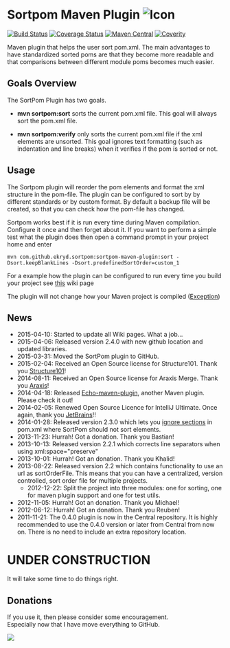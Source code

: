 # Sortpom Maven Plugin ![Icon](https://raw.githubusercontent.com/Ekryd/sortpom/master/misc/Sortpom.png)

[![Build Status](https://travis-ci.org/Ekryd/sortpom.svg?branch=master)](https://travis-ci.org/Ekryd/sortpom-utils)
[![Coverage Status](https://coveralls.io/repos/Ekryd/sortpom/badge.svg?branch=master)](https://coveralls.io/r/Ekryd/sortpom?branch=master)
[![Maven Central](https://maven-badges.herokuapp.com/maven-central/com.github.ekryd.sortpom/sortpom-maven-plugin/badge.svg)](https://maven-badges.herokuapp.com/maven-central/com.github.ekryd.sortpom/sortpom-maven-plugin)
[![Coverity](https://scan.coverity.com/projects/4726/badge.svg)](https://scan.coverity.com/projects/4726)

Maven plugin that helps the user sort pom.xml. 
The main advantages to have standardized sorted poms are that they become more readable and that comparisons between different module poms becomes much easier.

## Goals Overview ##
The SortPom Plugin has two goals.

  * **mvn sortpom:sort** sorts the current pom.xml file. This goal will always sort the pom.xml file.

  * **mvn sortpom:verify** only sorts the current pom.xml file if the xml elements are unsorted. This goal ignores text formatting (such as indentation and line breaks) when it verifies if the pom is sorted or not.

## Usage ##

The Sortpom plugin will reorder the pom elements and format the xml structure in the pom-file. The plugin can be configured to sort by by different standards or by custom format. By default a backup file will be created, so that you can check how the pom-file has changed.

Sortpom works best if it is run every time during Maven compilation. Configure it once and then forget about it. If you want to perform a simple test what the plugin does then open a command prompt in your project home and enter
```
mvn com.github.ekryd.sortpom:sortpom-maven-plugin:sort -Dsort.keepBlankLines -Dsort.predefinedSortOrder=custom_1
```

For a example how the plugin can be configured to run every time you build your project see [this](https://github.com/Ekryd/sortpom/wiki/Recommended-configuration) wiki page

The plugin will not change how your Maven project is compiled  ([Exception](https://github.com/Ekryd/sortpom/wiki/Parameters-that-can-affect-your-build))

## News ##
  * 2015-04-10: Started to update all Wiki pages. What a job...
  * 2015-04-06: Released version 2.4.0 with new github location and updated libraries.
  * 2015-03-31: Moved the SortPom plugin to GitHub.
  * 2015-02-04: Received an Open Source license for Structure101. Thank you [Structure101](http://structure101.com/)!
  * 2014-08-11: Received an Open Source license for Araxis Merge. Thank you [Araxis](http://www.araxis.com/)!
  * 2014-04-18: Released [Echo-maven-plugin](https://code.google.com/p/echo-maven-plugin/), another Maven plugin. Please check it out!
  * 2014-02-05: Renewed Open Source Licence for IntelliJ Ultimate. Once again, thank you [JetBrains](http://www.jetbrains.com/idea/)!!
  * 2014-01-28: Released version 2.3.0 which lets you [ignore sections](IgnoringSections.md) in pom.xml where SortPom should not sort elements.
  * 2013-11-23: Hurrah! Got a donation. Thank you Bastian!
  * 2013-10-13: Released version 2.2.1 which corrects line separators when using xml:space="preserve"
  * 2013-10-01: Hurrah! Got an donation. Thank you Khalid!
  * 2013-08-22: Released version 2.2 which contains functionality to use an url as sortOrderFile. This means that you can have a centralized, version controlled, sort order file for multiple projects.
    * 2012-12-22: Split the project into three modules: one for sorting, one for maven plugin support and one for test utils.
  * 2012-11-05: Hurrah! Got an donation. Thank you Michael!
  * 2012-06-12: Hurrah! Got an donation. Thank you Reuben!
  * 2011-11-21: The 0.4.0 plugin is now in the Central repository. It is highly recommended to use the 0.4.0 version or later from Central from now on. There is no need to include an extra repository location.

# UNDER CONSTRUCTION #
It will take some time to do things right.

## Donations ##
If you use it, then please consider some encouragement.  
Especially now that I have move everything to GitHub. 

[![](https://www.paypalobjects.com/en_US/i/btn/btn_donateCC_LG.gif)](https://www.paypal.com/cgi-bin/webscr?cmd=_donations&business=JB25X84DDG5JW&lc=SE&item_name=Encourage%20the%20development&item_number=sortpom&currency_code=EUR&bn=PP%2dDonationsBF%3abtn_donateCC_LG%2egif%3aNonHosted)
